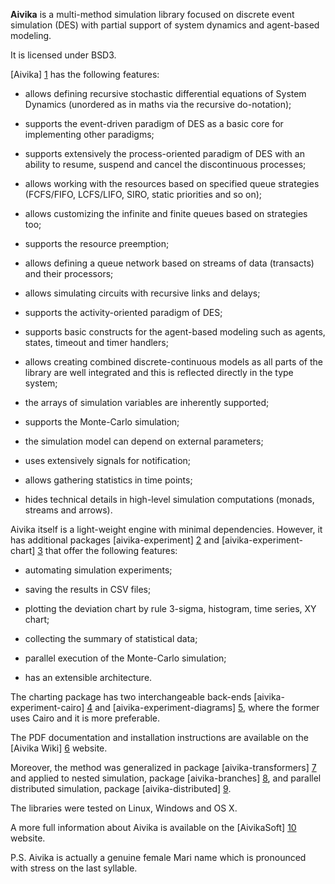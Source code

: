 **Aivika** is a multi-method simulation library focused on 
discrete event simulation (DES) with partial support of 
system dynamics and agent-based modeling.

It is licensed under BSD3.

[Aivika] [1] has the following features:

* allows defining recursive stochastic differential equations of 
  System Dynamics (unordered as in maths via the recursive do-notation);

* supports the event-driven paradigm of DES as a basic core
  for implementing other paradigms;

* supports extensively the process-oriented paradigm of DES
  with an ability to resume, suspend and cancel 
  the discontinuous processes;

* allows working with the resources based on specified queue strategies 
  (FCFS/FIFO, LCFS/LIFO, SIRO, static priorities and so on);

* allows customizing the infinite and finite queues based on strategies too;

* supports the resource preemption;

* allows defining a queue network based on streams of data (transacts) 
  and their processors;

* allows simulating circuits with recursive links and delays;

* supports the activity-oriented paradigm of DES;

* supports basic constructs for the agent-based modeling such as 
  agents, states, timeout and timer handlers;

* allows creating combined discrete-continuous models as all parts
  of the library are well integrated and this is reflected directly in
  the type system;

* the arrays of simulation variables are inherently supported;

* supports the Monte-Carlo simulation;

* the simulation model can depend on external parameters;

* uses extensively signals for notification;

* allows gathering statistics in time points;

* hides technical details in high-level simulation computations
  (monads, streams and arrows).

Aivika itself is a light-weight engine with minimal dependencies. 
However, it has additional packages [aivika-experiment] [2] and 
[aivika-experiment-chart] [3] that offer the following features:

* automating simulation experiments;

* saving the results in CSV files;

* plotting the deviation chart by rule 3-sigma, histogram, 
  time series, XY chart;

* collecting the summary of statistical data;

* parallel execution of the Monte-Carlo simulation;

* has an extensible architecture.

The charting package has two interchangeable back-ends 
[aivika-experiment-cairo] [4] and [aivika-experiment-diagrams] [5],
where the former uses Cairo and it is more preferable.

The PDF documentation and installation instructions are 
available on the [Aivika Wiki] [6] website. 

Moreover, the method was generalized in package [aivika-transformers] [7] and applied to 
nested simulation, package [aivika-branches] [8], and parallel distributed simulation,
package [aivika-distributed] [9]. 

The libraries were tested on Linux, Windows and OS X.

A more full information about Aivika is available on the [AivikaSoft] [10] website.

[1]: http://hackage.haskell.org/package/aivika  "aivika"
[2]: http://hackage.haskell.org/package/aivika-experiment  "aivika-experiment"
[3]: http://hackage.haskell.org/package/aivika-experiment-chart  "aivika-experiment-chart"
[4]: http://hackage.haskell.org/package/aivika-experiment-cairo  "aivika-experiment-cairo"
[5]: http://hackage.haskell.org/package/aivika-experiment-diagrams  "aivika-experiment-diagrams"
[6]: https://github.com/dsorokin/aivika/wiki  "Aivika Wiki"
[7]: http://hackage.haskell.org/package/aivika-transformers "aivika-transformers"
[8]: http://hackage.haskell.org/package/aivika-branches "aivika-branches"
[9]: http://hackage.haskell.org/package/aivika-distributed "aivika-distributed"
[10]: http://www.aivikasoft.com/en/products/aivika.html "AivikaSoft"

P.S. Aivika is actually a genuine female Mari name which is pronounced 
with stress on the last syllable.
